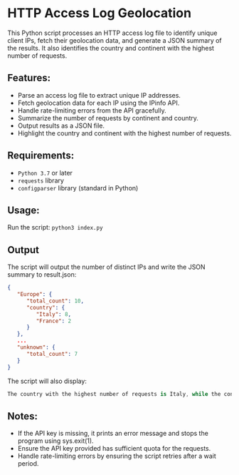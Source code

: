 # HTTP Access Log Geolocation

This Python script processes an HTTP access log file to identify unique client IPs, fetch their geolocation data, and generate a JSON summary of the results. It also identifies the country and continent with the highest number of requests.

## Features: 
- Parse an access log file to extract unique IP addresses.
- Fetch geolocation data for each IP using the IPinfo API.
- Handle rate-limiting errors from the API gracefully.
- Summarize the number of requests by continent and country.
- Output results as a JSON file.
- Highlight the country and continent with the highest number of requests.

## Requirements:
- `Python 3.7` or later
- `requests` library
- `configparser` library (standard in Python)

## Usage: 
Run the script: `python3 index.py`

## Output
The script will output the number of distinct IPs and write the JSON summary to result.json:
```json
{
   "Europe": {
      "total_count": 10,
      "country": {
         "Italy": 8,
         "France": 2
      }
   },
   ...
   "unknown": {
      "total_count": 7
   }
}
```
The script will also display:
```csharp
The country with the highest number of requests is Italy, while the continent is Europe.
```

## Notes:
- If the API key is missing, it prints an error message and stops the program using sys.exit(1). 
- Ensure the API key provided has sufficient quota for the requests.
- Handle rate-limiting errors by ensuring the script retries after a wait period.
